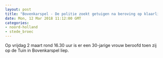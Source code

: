 ```yaml
---
layout: post
title: "Bovenkarspel - De politie zoekt getuigen na beroving op klaarlichte dag"
date: Mon, 12 Mar 2018 11:12:00 GMT
categories: 
- noord-holland 
- stede_broec 
---
```


Op vrijdag 2 maart rond 16.30 uur is er een 30-jarige vrouw beroofd toen zij op de Tuin in Bovenkarspel liep.
